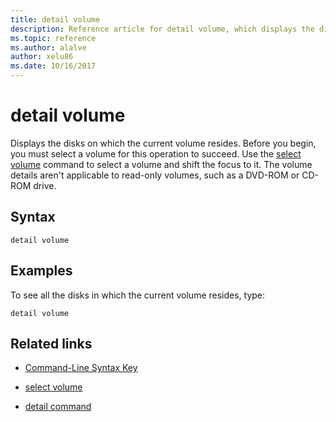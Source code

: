```yaml
---
title: detail volume
description: Reference article for detail volume, which displays the disks on which the current volume resides.
ms.topic: reference
ms.author: alalve
author: xelu86
ms.date: 10/16/2017
---
```


# detail volume

Displays the disks on which the current volume resides. Before you begin, you must select a volume for this operation to succeed. Use the [select volume](select-volume.md) command to select a volume and shift the focus to it. The volume details aren't applicable to read-only volumes, such as a DVD-ROM or CD-ROM drive.

## Syntax

```
detail volume
```

## Examples

To see all the disks in which the current volume resides, type:

```
detail volume
```

## Related links

- [Command-Line Syntax Key](command-line-syntax-key.md)

- [select volume](select-volume.md)

- [detail command](detail.md)

